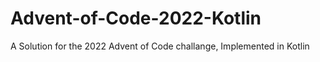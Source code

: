 # Advent-of-Code-2022-Kotlin

A Solution for the 2022 Advent of Code challange,
Implemented in Kotlin
